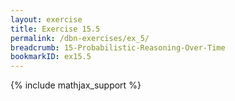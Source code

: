 ```yaml
---
layout: exercise
title: Exercise 15.5
permalink: /dbn-exercises/ex_5/
breadcrumb: 15-Probabilistic-Reasoning-Over-Time
bookmarkID: ex15.5
---
```


{% include mathjax_support %}
